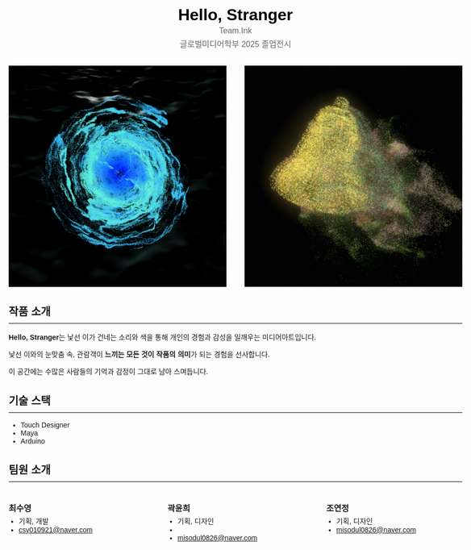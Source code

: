 
<html lang="ko">
<head>
  <meta charset="UTF-8" />
  <meta name="viewport" content="width=device-width, initial-scale=1.0" />
  <title>Hello, Stranger</title>
  <style>
    body {
      max-width: 900px;
      margin: 0 auto;
      padding: 1rem;
      font-family: sans-serif;
      text-align: left;
    }
    header {
      margin-bottom: 2rem;
    }
    header h1 {
      margin: 0;
      font-size: 2rem;
      color: #000; /* 파란색 링크로 보이지 않도록 */
    }
    header .subtitle {
      margin: 0.25rem 0 0;
      color: #666;
      font-size: 1rem;
    }
    .image-row {
      display: flex;
      justify-content: space-between;
      gap: 1rem;
      margin-bottom: 2rem;
    }
    .image-row img {
      width: 48%;
      height: auto;
      display: block;
    }
    section + section {
      margin-top: 2rem;
    }
    section h2 {
      margin-bottom: 0.5rem;
    }
    hr {
      border: none;
      border-top: 2px solid #eee;
      margin: 0.5rem 0 1rem;
    }
    .team-list {
      display: flex;
      justify-content: space-between;
      gap: 1rem;
      margin-top: 1rem;
    }
    .team-member {
      width: 30%;
    }
    .team-member h3 {
      margin-bottom: 0.25rem;
    }
    .team-member ul {
      list-style: disc;
      padding-left: 1.25rem;
      margin: 0;
    }
  </style>
</head>
<body>
  <header>
    <h1>Hello, Stranger</h1>
    <p class="subtitle">Team.Ink</p>
    <p class="subtitle">글로벌미디어학부 2025 졸업전시</p>
  </header>

  <div class="image-row">
    <img src="images/wave01.png" alt="wave 001">
    <img src="images/bell01.jpg" alt="bell 001">
  </div>

  <section>
    <h2>작품 소개</h2>
    <hr />
    <p><strong>Hello, Stranger</strong>는 낯선 이가 건네는 소리와 색을 통해 개인의 경험과 감성을 일깨우는 미디어아트입니다.</p>
    <p>낯선 이와의 눈맞춤 속, 관람객이 <strong>느끼는 모든 것이 작품의 의미</strong>가 되는 경험을 선사합니다.</p>
    <p>이 공간에는 수많은 사람들의 기억과 감정이 그대로 남아 스며듭니다.</p>
  </section>

  <section>
    <h2>기술 스택</h2>
    <hr />
    <ul>
      <li>Touch Designer</li>
      <li>Maya</li>
      <li>Arduino</li>
    </ul>
  </section>

  <section>
    <h2>팀원 소개</h2>
    <hr />
    <div class="team-list">
      <div class="team-member">
        <h3>최수영</h3>
        <ul>
          <li>기획, 개발</li>
          <li><a href="mailto:csy010921@naver.com">csy010921@naver.com</a></li>
        </ul>
      </div>
      <div class="team-member">
        <h3>곽윤희</h3>
        <ul>
          <li>기획, 디자인</li>
          <li><a href="mailto:misodul0826@naver.com"><li><a href="mailto:misodul0826@naver.com">misodul0826@naver.com</a></li></a></li>
        </ul>
      </div>
      <div class="team-member">
        <h3>조연정</h3>
        <ul>
          <li>기획, 디자인</li>
          <li><a href="mailto:misodul0826@naver.com">misodul0826@naver.com</a></li>
        </ul>
      </div>
    </div>
  </section>
</body>
</html>
